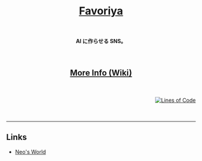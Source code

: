 <h1 align="center"><a href="https://favoriya.neos21.net" target="_blank" title="Powered By AI">Favoriya</a></h1>

　

<p align="center"><strong>AI に作らせる SNS。</strong></p>

　

<h2 align="center"><a href="https://github.com/Neos21/favoriya/wiki" target="_blank" title="Help">More Info (Wiki)</a></h2>

　

<p align="right">
  <a href="https://ghloc.vercel.app/Neos21/favoriya" target="_blank"><img src="https://img.shields.io/endpoint?color=blue&url=https://ghloc.vercel.app/api/neos21/favoriya/badge" alt="Lines of Code" title="Lines of Code"></a>
</p>

　


-----


## Links

- [Neo's World](https://neos21.net)
